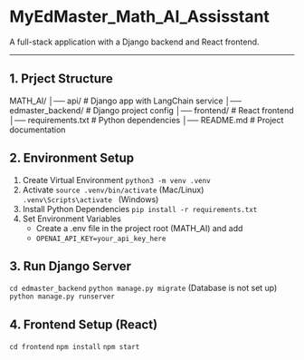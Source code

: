 # MyEdMaster_Math_AI_Assisstant

A full-stack application with a Django backend and React frontend.

---

## 1. Prject Structure

MATH_AI/
│── api/                  # Django app with LangChain service
│── edmaster_backend/     # Django project config
│── frontend/             # React frontend
│── requirements.txt      # Python dependencies
│── README.md             # Project documentation


## 2. Environment Setup

1. Create Virtual Environment
   `python3 -m venv .venv `
2. Activate
   `source .venv/bin/activate` (Mac/Linux)
   `.venv\Scripts\activate ` (Windows)
3. Install Python Dependencies
   `pip install -r requirements.txt`
4. Set Environment Variables
   - Create a .env file in the project root (MATH_AI) and add
   - `OPENAI_API_KEY=your_api_key_here`


## 3. Run Django Server
   `cd edmaster_backend`
   `python manage.py migrate` (Database is not set up)
   `python manage.py runserver`


## 4. Frontend Setup (React)
   `cd frontend`
   `npm install`
   `npm start`